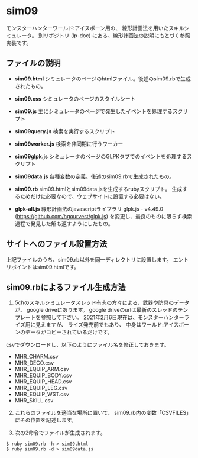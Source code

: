 # sim09

モンスターハンターワールド:アイスボーン用の、
線形計画法を用いたスキルシミュレータ。
別リポジトリ (lp-doc) にある、線形計画法の説明にもとづく参照実装です。

## ファイルの説明
- **sim09.html**
シミュレータのページのhtmlファイル。後述のsim09.rbで生成されたもの。

- **sim09.css**
シミュレータのページのスタイルシート

- **sim09.js**
主にシミュレータのページで発生したイベントを処理するスクリプト

- **sim09query.js**
検索を実行するスクリプト

- **sim09worker.js**
検索を非同期に行うワーカー

- **sim09glpk.js**
シミュレータのページのGLPKタブでのイベントを処理するスクリプト

- **sim09data.js**
各種変数の定義。後述のsim09.rbで生成されたもの。

- **sim09.rb**
sim09.htmlとsim09data.jsを生成するrubyスクリプト。
生成するためだけに必要なので、ウェブサイトに設置する必要はない。

- **glpk-all.js**
線形計画法のjavascriptライブラリ
glpk.js - v4.49.0 (https://github.com/hgourvest/glpk.js)
を変更し、最良のものに限らず検索過程で発見した解も返すようにしたもの。

## サイトへのファイル設置方法
上記ファイルのうち、sim09.rb以外を同一ディレクトリに設置します。
エントリポイントはsim09.htmlです。

## sim09.rbによるファイル生成方法
1. 5chのスキルシミュレータスレッド有志の方々による、武器や防具のデータが、
google driveにあります。
google driveのurlは最新のスレッドのテンプレートを参照して下さい。
2021年2月6日現在は、モンスターハンターライズ用に見えますが、
ライズ発売前でもあり、
中身はワールド:アイスボーンのデータがコピーされているだけです。

csvでダウンロードし、以下のようにファイル名を修正しておきます。

- MHR_CHARM.csv
- MHR_DECO.csv
- MHR_EQUIP_ARM.csv
- MHR_EQUIP_BODY.csv
- MHR_EQUIP_HEAD.csv
- MHR_EQUIP_LEG.csv
- MHR_EQUIP_WST.csv
- MHR_SKILL.csv

2. これらのファイルを適当な場所に置いて、
sim09.rb内の変数「CSVFILES」にその位置を記述します。

3. 次の2命令でファイルが生成されます。
```
$ ruby sim09.rb -h > sim09.html
$ ruby sim09.rb -d > sim09data.js
```
